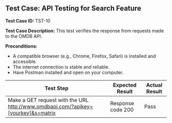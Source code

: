 ## Test Case: API Testing for Search Feature

**Test Case ID:** TST-10

**Test Case Description:** This test verifies the response from requests made to the OMDB API.

**Preconditions:**
- A compatible browser (e.g., Chrome, Firefox, Safari) is installed and accessible.
- The internet connection is stable and reliable.
- Have Postman installed and open on your computer.

| Test Step                                         | Expected Result                                         | Actual Result                                         |
|---------------------------------------------------|---------------------------------------------------------|-------------------------------------------------------|
| Make a GET request with the URL http://www.omdbapi.com/?apikey=[yourkey]&s=matrix | Response code 200                                    | Pass |                                                      
